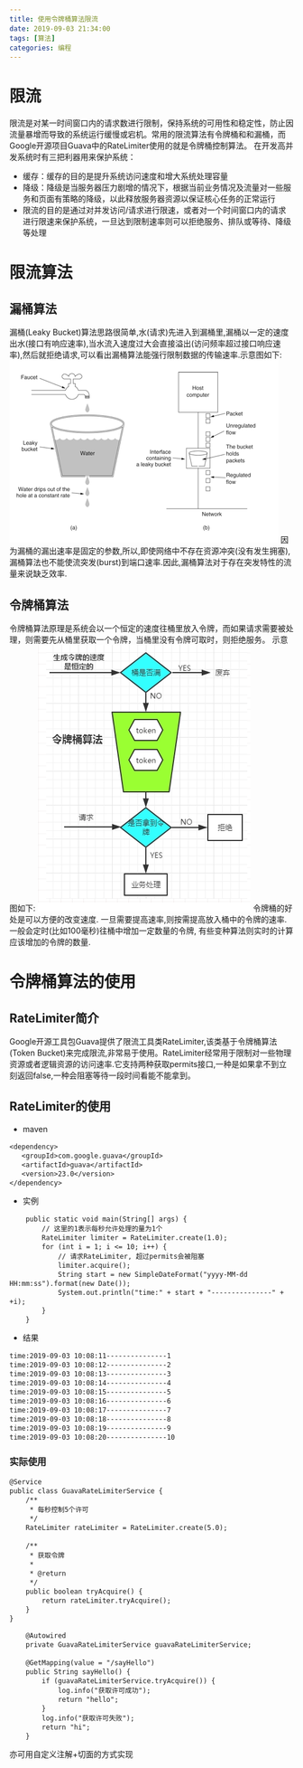 ```yaml
---
title: 使用令牌桶算法限流
date: 2019-09-03 21:34:00
tags: [算法]
categories: 编程
---
```

# 限流
限流是对某一时间窗口内的请求数进行限制，保持系统的可用性和稳定性，防止因流量暴增而导致的系统运行缓慢或宕机。常用的限流算法有令牌桶和和漏桶，而Google开源项目Guava中的RateLimiter使用的就是令牌桶控制算法。
在开发高并发系统时有三把利器用来保护系统：
* 缓存：缓存的目的是提升系统访问速度和增大系统处理容量
* 降级：降级是当服务器压力剧增的情况下，根据当前业务情况及流量对一些服务和页面有策略的降级，以此释放服务器资源以保证核心任务的正常运行
* 限流的目的是通过对并发访问/请求进行限速，或者对一个时间窗口内的请求进行限速来保护系统，一旦达到限制速率则可以拒绝服务、排队或等待、降级等处理

# 限流算法
## 漏桶算法
漏桶(Leaky Bucket)算法思路很简单,水(请求)先进入到漏桶里,漏桶以一定的速度出水(接口有响应速率),当水流入速度过大会直接溢出(访问频率超过接口响应速率),然后就拒绝请求,可以看出漏桶算法能强行限制数据的传输速率.示意图如下:
![漏桶算法示意图](使用令牌桶算法限流\1567475643.jpg)
因为漏桶的漏出速率是固定的参数,所以,即使网络中不存在资源冲突(没有发生拥塞),漏桶算法也不能使流突发(burst)到端口速率.因此,漏桶算法对于存在突发特性的流量来说缺乏效率.

## 令牌桶算法
令牌桶算法原理是系统会以一个恒定的速度往桶里放入令牌，而如果请求需要被处理，则需要先从桶里获取一个令牌，当桶里没有令牌可取时，则拒绝服务。
示意图如下:
![令牌桶算法示意图](使用令牌桶算法限流\1567475809.jpg)
令牌桶的好处是可以方便的改变速度. 一旦需要提高速率,则按需提高放入桶中的令牌的速率. 一般会定时(比如100毫秒)往桶中增加一定数量的令牌, 有些变种算法则实时的计算应该增加的令牌的数量.

# 令牌桶算法的使用
## RateLimiter简介
Google开源工具包Guava提供了限流工具类RateLimiter,该类基于令牌桶算法(Token Bucket)来完成限流,非常易于使用。RateLimiter经常用于限制对一些物理资源或者逻辑资源的访问速率.它支持两种获取permits接口,一种是如果拿不到立刻返回false,一种会阻塞等待一段时间看能不能拿到。

## RateLimiter的使用
* maven
```
<dependency>
   <groupId>com.google.guava</groupId>
   <artifactId>guava</artifactId>
   <version>23.0</version>
</dependency>
```
* 实例

```
    public static void main(String[] args) {
        // 这里的1表示每秒允许处理的量为1个
        RateLimiter limiter = RateLimiter.create(1.0);
        for (int i = 1; i <= 10; i++) {
            // 请求RateLimiter, 超过permits会被阻塞
            limiter.acquire();
            String start = new SimpleDateFormat("yyyy-MM-dd HH:mm:ss").format(new Date());
            System.out.println("time:" + start + "---------------" + +i);
        }
    }
```
* 结果
```
time:2019-09-03 10:08:11---------------1
time:2019-09-03 10:08:12---------------2
time:2019-09-03 10:08:13---------------3
time:2019-09-03 10:08:14---------------4
time:2019-09-03 10:08:15---------------5
time:2019-09-03 10:08:16---------------6
time:2019-09-03 10:08:17---------------7
time:2019-09-03 10:08:18---------------8
time:2019-09-03 10:08:19---------------9
time:2019-09-03 10:08:20---------------10
```
### 实际使用
```
@Service
public class GuavaRateLimiterService {
    /**
     * 每秒控制5个许可
     */
    RateLimiter rateLimiter = RateLimiter.create(5.0);

    /**
     * 获取令牌
     *
     * @return
     */
    public boolean tryAcquire() {
        return rateLimiter.tryAcquire();
    }
}
```
```
    @Autowired
    private GuavaRateLimiterService guavaRateLimiterService;

    @GetMapping(value = "/sayHello")
    public String sayHello() {
        if (guavaRateLimiterService.tryAcquire()) {
            log.info("获取许可成功");
            return "hello";
        }
        log.info("获取许可失败");
        return "hi";
    }
```
亦可用自定义注解+切面的方式实现